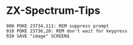# ZX-Spectrum-Tips

```Disable the prompt immediately before the SAVE, by changing the input / output functions for the "K" device.
900 POKE 23734,111: REM suppress prompt
910 POKE 23736,20: REM don't wait for keypress
920 SAVE "image" SCREEN$
```

